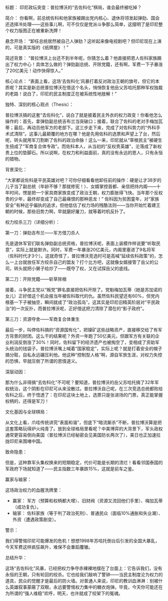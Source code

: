 标题： 印尼政坛突变：普拉博沃的“去佐科化”棋局，谁会最终被吃掉？

简介： 你看啊，前总统佐科和他家族被踢出党内核心、退休将领发起弹劾、国会还选择冷处理——这些事儿啊，可不仅仅是党派斗争那么简单，这摆明了是印尼整个权力版图正在被重新洗牌！

悬念开场： “卸任总统居然被自己人弹劾？这听起来像电视剧吧？但印尼现在上演的，可是真实版的《纸牌屋》！”

简述背景： “普拉博沃上台还不到半年呢，你猜怎么着？他直接把恩人佐科家族踢出了权力中心！具体怎么做的？弹劾副总统、开除党籍，还有啊，军费一下子暴涨了20亿美元！动作快得惊人。”

核心论点： “表面上看，这场‘去佐科化’风暴打着反对政治王朝的旗号，但它的本质呢？其实是新总统普拉博沃在借这个名头，悄悄恢复他岳父苏哈托那种军权独裁的老路！说白了，印尼的民主制度正在被系统性地肢解！”

独特、深刻的核心观点（Thesis）：

普拉博沃搞的这套“去佐科化”，说白了就是披着民主外衣的权力政变！你看他怎么操作的：首先，拿弹劾副总统吉布兰当突破口；接着，联合了佐科的老对手梅加瓦蒂；最后，再动员他军方的老部下。这三步走下来，完成了对佐科势力的“外科手术式清除”。这事儿最颠覆的地方在哪？他是先用佐科的选票和声望上了台，然后呢，转头就用军刀割断了佐科的政治命脉！这么一来，印尼就从“草根民主”被硬生生扭成了“军商复合体专政”。而佐科本人，从当初的“反权贵英雄”，沦落成了新权贵上位的垫脚石。所以说啊，在权力和利益面前，真的没有永远的恩人，只有永恒的猎物。

背景深化：

“大家都说佐科是平民英雄对吧？可你仔细看看他卸任前的操作：硬是让才38岁的儿子当了副总统（年龄不够？那就修宪！）、女婿掌控首都、亲信把持内阁——十年时间，愣是把一个家具商家族变成了政治王朝，权力膨胀得飞快。当年那个反权贵的少年，最终却变成了自己最痛恨的那种恶龙！” 佐科因为贫困童年，对“家族安全”有种近乎偏执的追求，但他低估了权力场的残酷法则——当你开始忙着建王朝的时候，那些旧势力啊，早就磨好屠刀，就等着时机反扑了。

权力绞杀三刀（详细分析）：

第一刀：弹劾吉布兰——军方借刀杀人

先是退休军官们联名弹劾副总统资格，普拉博沃呢，表面上装模作样说要“听取民意”，实际上就是默许。同时，军费一年暴涨20亿美元，内阁里塞进了9名将军（佐科时代才3个）。这就奇怪了，普拉博沃竞选时可是高喊“延续佐科政策”的，怎么一上台就放任军方绞杀自己的盟友？打个比方吧，这就像女婿接管了岳父的公司，转头就把小舅子给炒了——既夺了权，又在试探岳父的底线。

第二刀：开除党籍——斩草除根

接着，斗争民主党以“叛党”罪名直接把佐科开除了。党魁梅加瓦蒂（她是苏加诺的女儿）正好借这个机会报当年被佐科取代的仇。虽然佐科民望还有60%，但党内根基一下子被抽空，瞬间就成了“政治孤岛”。这其实是印尼旧精英阶层对“平民政治”的一次反扑，而普拉博沃呢，正好借这把刀清除了潜在的“影子政府”。

第三刀：资源夺舍——军商复合体重生

最后一步，叫停佐科搞的“资源国有化”，把镍矿这些战略资产，直接移交给了有军方背景的财团。这么干的结果呢？外资一年跑了50亿美元，但跟军方有关联的企业利润反倒涨了30%！同时，佐科留下的经济遗产也被掏空了，变相成了资助军头统治的钱袋子。普拉博沃嘴上喊着“国家稳定”，实际上呢？就是打着安全的幌子搞分赃，自私永远碾压利他。他这种“控制型人格”啊，源自军旅生涯，对权力失控的恐惧，早就压倒了所谓的恩情道义。

深层动因：

那为什么非得搞“去佐科化”不可呢？要知道，普拉博沃的岳父苏哈托搞了32年军权统治，这个阴影在印尼可从来没散过。普拉博沃自己呢，在三次竞选总统都败给佐科之后，终于悟透了：在印尼这块土地上，选票只是张进场的门票，真正能掌握权柄的，还得是军刀！

文化基因与全球棋局：

从文化上看，爪哇传统讲究“表面和谐”，但底下“暗流厮杀”不断，普拉博沃算是把这套策略玩得炉火纯青了。放到全球格局里看呢？中美博弈的大背景下，军头政权通常更容易倒向美国（普拉博沃已经秘密会见美国防长两次了），美日也正加速拉拢印尼来围堵中国。

致命隐患：

但是，这种靠军头集权换来的短期稳定，代价可能是长期的溃烂！看看邻国泰国的军政府下场就知道了——民主指数三年暴跌15%，这就是前车之鉴。

赢家与输家：

这场政治权力的血腥洗牌里：
* 赢家： 军方（预算和权柄都大增）、旧财阀（资源又流回他们手里）、梅加瓦蒂（成功复仇）。
* 输家： 佐科家族（等于判了政治死刑）、普通民众（面临10%通胀和失业潮）、外资（遭遇政策剧变）。

警示：

我们得警惕印尼可能爆发的危机！想想1998年苏哈托倒台后引发的全国大暴乱，今天军费这样疯狂飙升，难保不会重蹈覆辙。

总结升华：

这场“去佐科化”风暴，已经把权力争夺赤裸裸地摆在了台面上：它告诉我们，没有永恒的王朝，只有轮回的绞杀。它也给我们敲响了警钟——当民主制度沦为权力的道具，民众的觉醒才是最后的防火墙。对普通人来说，印尼的教训血淋淋：别被什么英雄叙事蒙蔽了双眼，永远要警惕权力集中的糖衣炮弹。毕竟，今天你可能还在为所谓的“强人维稳”欢呼，明天，也许就成了绞架下的冤魂。